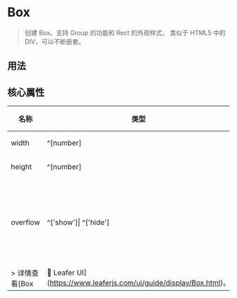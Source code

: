 <script setup lang="ts">
import code from './Box.vue?raw'
</script>

# Box
>
> 创建 Box。支持 Group 的功能和 Rect 的外观样式， 类似于 HTML5 中的 DIV，可以不断嵌套。
>

## 用法

<Repl :code />

## 核心属性

| 名称 | 类型 | 默认值 | 说明 |
| --- | --- | --- | --- |
| width | ^[number] | —— | 宽度 |
| height | ^[number] | —— | 高度 |
| overflow | ^['show']\| ^['hide'] | ^['hide'] | 超出部分是否裁剪 |
> 详情查看[Box |🌿 Leafer UI](https://www.leaferjs.com/ui/guide/display/Box.html)。


